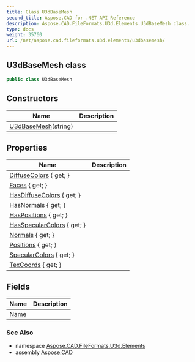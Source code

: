 ```yaml
---
title: Class U3dBaseMesh
second_title: Aspose.CAD for .NET API Reference
description: Aspose.CAD.FileFormats.U3d.Elements.U3dBaseMesh class. 
type: docs
weight: 35760
url: /net/aspose.cad.fileformats.u3d.elements/u3dbasemesh/
---
```

## U3dBaseMesh class

```csharp
public class U3dBaseMesh
```

## Constructors

| Name | Description |
| --- | --- |
| [U3dBaseMesh](u3dbasemesh/)(string) |  |

## Properties

| Name | Description |
| --- | --- |
| [DiffuseColors](../../aspose.cad.fileformats.u3d.elements/u3dbasemesh/diffusecolors/) { get; } |  |
| [Faces](../../aspose.cad.fileformats.u3d.elements/u3dbasemesh/faces/) { get; } |  |
| [HasDiffuseColors](../../aspose.cad.fileformats.u3d.elements/u3dbasemesh/hasdiffusecolors/) { get; } |  |
| [HasNormals](../../aspose.cad.fileformats.u3d.elements/u3dbasemesh/hasnormals/) { get; } |  |
| [HasPositions](../../aspose.cad.fileformats.u3d.elements/u3dbasemesh/haspositions/) { get; } |  |
| [HasSpecularColors](../../aspose.cad.fileformats.u3d.elements/u3dbasemesh/hasspecularcolors/) { get; } |  |
| [Normals](../../aspose.cad.fileformats.u3d.elements/u3dbasemesh/normals/) { get; } |  |
| [Positions](../../aspose.cad.fileformats.u3d.elements/u3dbasemesh/positions/) { get; } |  |
| [SpecularColors](../../aspose.cad.fileformats.u3d.elements/u3dbasemesh/specularcolors/) { get; } |  |
| [TexCoords](../../aspose.cad.fileformats.u3d.elements/u3dbasemesh/texcoords/) { get; } |  |

## Fields

| Name | Description |
| --- | --- |
| [Name](../../aspose.cad.fileformats.u3d.elements/u3dbasemesh/name/) |  |

### See Also

* namespace [Aspose.CAD.FileFormats.U3d.Elements](../../aspose.cad.fileformats.u3d.elements/)
* assembly [Aspose.CAD](../../)


